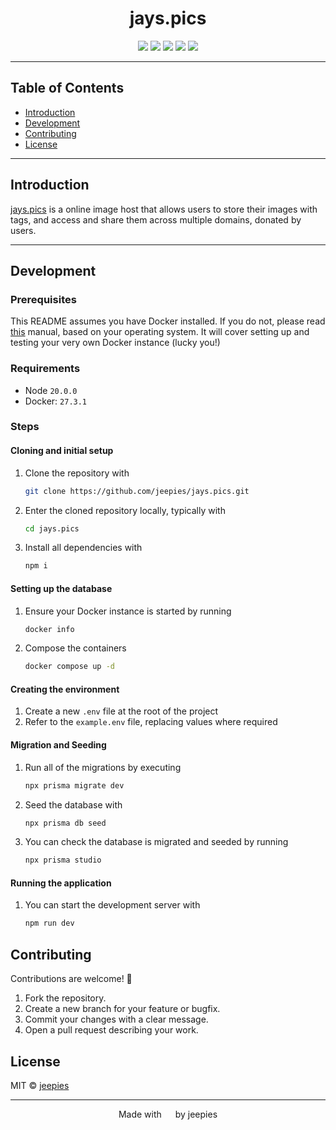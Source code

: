 <h1 align="center">jays.pics</h1>
<p align="center">
<img src="https://img.shields.io/badge/remix-%23000.svg?style=for-the-badge&logo=remix&logoColor=white">
<img src="https://img.shields.io/badge/Amazon%20S3-FF9900?style=for-the-badge&logo=amazons3&logoColor=white">
<img src="https://img.shields.io/badge/Postgres-%23316192.svg?logo=postgresql&logoColor=white&style=for-the-badge">
<img src="https://img.shields.io/badge/Docker-2088FF.svg?logo=docker&logoColor=white&style=for-the-badge">
<img src="https://img.shields.io/badge/Prisma-3982CE?style=for-the-badge&logo=Prisma&logoColor=white">
</p>

---

## Table of Contents

- [Introduction](#introduction)
- [Development](#development)
- [Contributing](#contributing)
- [License](#license)

---

## Introduction

[jays.pics](https://jays.pics) is a online image host that allows users to store their images with tags, and access and share them across multiple domains, donated by users.

---

## Development

### Prerequisites

This README assumes you have Docker installed. If you do not, please read [this](https://docs.docker.com/engine/install/) manual, based on your operating system. It will cover setting up and testing your very own Docker instance (lucky you!)

### Requirements

- Node `20.0.0`
- Docker: `27.3.1`

### Steps

#### Cloning and initial setup

1. Clone the repository with

   ```bash
   git clone https://github.com/jeepies/jays.pics.git
   ```

2. Enter the cloned repository locally, typically with

   ```bash
   cd jays.pics
   ```

3. Install all dependencies with

   ```bash
   npm i
   ```

#### Setting up the database

1. Ensure your Docker instance is started by running

   ```bash
   docker info
   ```

2. Compose the containers

   ```bash
   docker compose up -d
   ```

#### Creating the environment

1. Create a new `.env` file at the root of the project
2. Refer to the `example.env` file, replacing values where required

#### Migration and Seeding

1. Run all of the migrations by executing

   ```bash
   npx prisma migrate dev
   ```

2. Seed the database with

   ```bash
   npx prisma db seed
   ```

3. You can check the database is migrated and seeded by running

   ```bash
   npx prisma studio
   ```

#### Running the application

1. You can start the development server with

   ```bash
   npm run dev
   ```

## Contributing

Contributions are welcome! 🥳

1. Fork the repository.
2. Create a new branch for your feature or bugfix.
3. Commit your changes with a clear message.
4. Open a pull request describing your work.

## License

MIT © [jeepies](https://github.com/jeepies)

---

<p align="center">Made with <img height="14" src="https://emoji.lgbt/assets/svg/gay-heart.svg"/> by jeepies</p>

